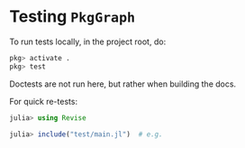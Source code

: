 # Testing `PkgGraph`

To run tests locally, in the project root, do:
```julia
pkg> activate .
pkg> test
```

Doctests are not run here, but rather when building the docs.

For quick re-tests:
```julia
julia> using Revise

julia> include("test/main.jl")  # e.g.
```
